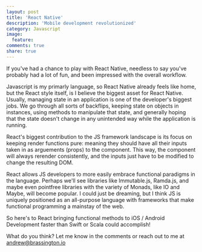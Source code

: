 ```yaml
---
layout: post
title: 'React Native'
description: 'Mobile development revolutionized'
category: Javascript
image:
  feature: 
comments: true
share: true
---
```


If you've had a chance to play with React Native, needless to say you've probably had a lot of fun, and been impressed with the overall workflow.

Javascript is my primarly language, so React Native already feels like home, but the React style itself, is I believe the biggest asset for React Native. Usually, managing state in an application is one of the developer's biggest jobs. We go through all sorts of backflips, keeping state on objects in instances, using methods to manipulate that state, and generally hoping that the state doesn't change in any unintended way while the application is running.

React's biggest contribution to the JS framework landscape is its focus on keeping render functions pure: meaning they should have all their inputs taken in as arguements (props) to the component. This way, the component will always rerender consistently, and the inputs just have to be modified to change the resulting DOM.

React allows JS developers to more easily embrace functional paradigms in the language. Perhaps we'll see libraries like Immutable.js, Ramda.js, and maybe even pointfree libraries with the variety of Monads, like IO and Maybe, will become popular. I could just be dreaming, but I think JS is uniquely positioned as an all-purpose language with frameworks that make functional programming a mainstay of the web.

So here's to React bringing functional methods to iOS / Android Development faster than Swift or Scala could accomplish!

What do you think? Let me know in the comments or reach out to me at andrew@brassington.io
